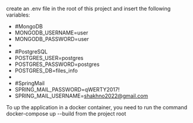 create an .env file in the root of this project and insert the following 
variables:

* #MongoDB
* MONGODB_USERNAME=user
* MONGODB_PASSWORD=user
* 
* #PostgreSQL
* POSTGRES_USER=postgres
* POSTGRES_PASSWORD=postgres
* POSTGRES_DB=files_info
* 
* #SpringMail
* SPRING_MAIL_PASSWORD=qWERTY2017!
* SPRING_MAIL_USERNAME=shakhno2022@gmail.com

To up the application in a docker container, you need to run the command
docker-compose up --build from the project root